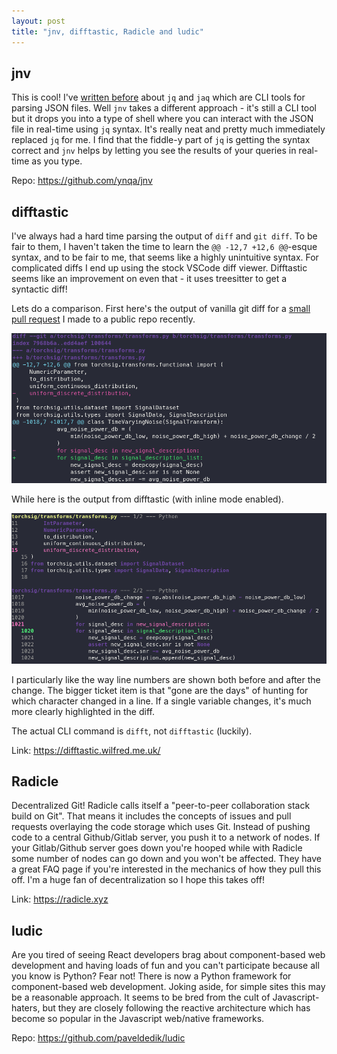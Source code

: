 ```yaml
---
layout: post
title: "jnv, difftastic, Radicle and ludic"
---
```


## jnv

This is cool! I've [written before](./2023-12-11-jq-jaq-cd-bad-graphs.md) about `jq` and `jaq` which are CLI tools for parsing JSON files. Well `jnv` takes a different approach - it's still a CLI tool but it drops you into a type of shell where you can interact with the JSON file in real-time using `jq` syntax. It's really neat and pretty much immediately replaced `jq` for me. I find that the fiddle-y part of `jq` is getting the syntax correct and `jnv` helps by letting you see the results of your queries in real-time as you type.

Repo: <https://github.com/ynqa/jnv>

## difftastic

I've always had a hard time parsing the output of `diff` and `git diff`. To be fair to them, I haven't taken the time to learn the `@@ -12,7 +12,6 @@`-esque syntax, and to be fair to me, that seems like a highly unintuitive syntax. For complicated diffs I end up using the stock VSCode diff viewer. Difftastic seems like an improvement on even that - it uses treesitter to get a syntactic diff!

Lets do a comparison. First here's the output of vanilla git diff for a [small pull request](https://github.com/TorchDSP/torchsig/pull/231) I made to a public repo recently.

![git diff](/assets/next-git-diff.png)

While here is the output from difftastic (with inline mode enabled).

![difftastic](/assets/next-git-difft.png)

I particularly like the way line numbers are shown both before and after the change. The bigger ticket item is that "gone are the days" of hunting for which character changed in a line. If a single variable changes, it's much more clearly highlighted in the diff.

The actual CLI command is `difft`, not `difftastic` (luckily).

Link: <https://difftastic.wilfred.me.uk/>

## Radicle

Decentralized Git! Radicle calls itself a "peer-to-peer collaboration stack build on Git". That means it includes the concepts of issues and pull requests overlaying the code storage which uses Git. Instead of pushing code to a central Github/Gitlab server, you push it to a network of nodes. If your Gitlab/Github server goes down you're hooped while with Radicle some number of nodes can go down and you won't be affected. They have a great FAQ page if you're interested in the mechanics of how they pull this off. I'm a huge fan of decentralization so I hope this takes off!

Link: <https://radicle.xyz>

## ludic

Are you tired of seeing React developers brag about component-based web development and having loads of fun and you can't participate because all you know is Python? Fear not! There is now a Python framework for component-based web development. Joking aside, for simple sites this may be a reasonable approach. It seems to be bred from the cult of Javascript-haters, but they are closely following the reactive architecture which has become so popular in the Javascript web/native frameworks.

Repo: <https://github.com/paveldedik/ludic>